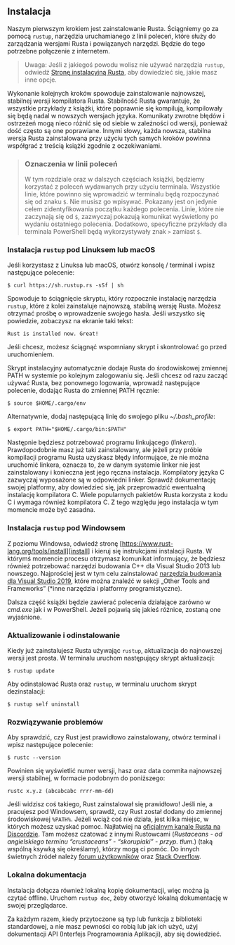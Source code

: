 ## Instalacja

Naszym pierwszym krokiem jest zainstalowanie Rusta. Ściągniemy go za pomocą
`rustup`, narzędzia uruchamianego z linii poleceń, które służy do zarządzania
wersjami Rusta i powiązanych narzędzi. Będzie do tego potrzebne połączenie z
internetem.

> Uwaga: Jeśli z jakiegoś powodu wolisz nie używać narzędzia `rustup`, odwiedź
> [Stronę instalacyjną Rusta](https://www.rust-lang.org/install.html),
> aby dowiedzieć się, jakie masz inne opcje.

Wykonanie kolejnych kroków spowoduje zainstalowanie najnowszej, stabilnej wersji
kompilatora Rusta. Stabilność Rusta gwarantuje, że wszystkie przykłady z
książki, które poprawnie się kompilują, kompilowały się będą nadal w nowszych
wersjach języka. Komunikaty zwrotne błędów i ostrzeżeń mogą nieco różnić się od
siebie w zależności od wersji, ponieważ dość często są one poprawiane. Innymi
słowy, każda nowsza, stabilna wersja Rusta zainstalowana przy użyciu tych samych
kroków powinna współgrać z treścią książki zgodnie z oczekiwaniami.

> ### Oznaczenia w linii poleceń
>
> W tym rozdziale oraz w dalszych częściach książki, będziemy korzystać z
> poleceń wydawanych przy użyciu terminala. Wszystkie linie, które powinno się
> wprowadzić w terminalu będą rozpoczynać się od znaku `$`. Nie musisz go
> wpisywać. Pokazany jest on jedynie celem zidentyfikowania początku każdego
> polecenia. Linie, które nie zaczynają się od `$`, zazwyczaj pokazują komunikat
> wyświetlony po wydaniu ostatniego polecenia. Dodatkowo, specyficzne przykłady
> dla terminala PowerShell będą wykorzystywały znak `>` zamiast `$`.

### Instalacja `rustup` pod Linuksem lub macOS

Jeśli korzystasz z Linuksa lub macOS, otwórz konsolę / terminal i wpisz
następujące polecenie:

```text
$ curl https://sh.rustup.rs -sSf | sh
```

Spowoduje to ściągnięcie skryptu, który rozpocznie instalację narzędzia
`rustup`, które z kolei zainstaluje najnowszą, stabilną wersję Rusta. Możesz
otrzymać prośbę o wprowadzenie swojego hasła. Jeśli wszystko się powiedzie,
zobaczysz na ekranie taki tekst:

```text
Rust is installed now. Great!
```

Jeśli chcesz, możesz ściągnąć wspomniany skrypt i skontrolować go przed
uruchomieniem.

Skrypt instalacyjny automatycznie dodaje Rusta do środowiskowej zmiennej PATH w
systemie po kolejnym zalogowaniu się. Jeśli chcesz od razu zacząć używać Rusta,
bez ponownego logowania, wprowadź następujące polecenie, dodając Rusta do
zmiennej PATH ręcznie:

```text
$ source $HOME/.cargo/env
```

Alternatywnie, dodaj następującą linię do swojego pliku *~/.bash_profile*:

```text
$ export PATH="$HOME/.cargo/bin:$PATH"
```

Następnie będziesz potrzebować programu linkującego (*linkera*). Prawdopodobnie
masz już taki zainstalowany, ale jeżeli przy próbie kompilacji programu Rusta
uzyskasz błędy informujące, że nie można uruchomić linkera, oznacza to, że w
danym systemie linker nie jest zainstalowany i konieczna jest jego ręczna
instalacja. Kompilatory języka C zazwyczaj wyposażone są w odpowiedni linker.
Sprawdź dokumentację swojej platformy, aby dowiedzieć się, jak przeprowadzić
ewentualną instalację kompilatora C. Wiele popularnych pakietów Rusta korzysta z
kodu C i wymaga również kompilatora C. Z tego względu jego instalacja w tym
momencie może być zasadna.

### Instalacja `rustup` pod Windowsem

Z poziomu Windowsa, odwiedź stronę
[https://www.rust-lang.org/tools/install][install] i kieruj się instrukcjami
instalacji Rusta. W którymś momencie procesu otrzymasz komunikat informujący, że
będziesz również potrzebować narzędzi budowania C++ dla Visual Studio 2013 lub
nowszego. Najprościej jest w tym celu zainstalować
[narzędzia budowania dla Visual Studio 2019][visualstudio], które można znaleźć
w sekcji „Other Tools and Frameworks” (*inne narzędzia i platformy
programistyczne).

[install]: https://www.rust-lang.org/tools/install
[visualstudio]: https://www.visualstudio.com/downloads/#build-tools-for-visual-studio-2019

Dalsza część książki będzie zawierać polecenia działające zarówno w *cmd.exe*
jak i w PowerShell. Jeżeli pojawią się jakieś różnice, zostaną one wyjaśnione.

### Aktualizowanie i odinstalowanie

Kiedy już zainstalujesz Rusta używając `rustup`, aktualizacja do najnowszej
wersji jest prosta. W terminalu uruchom następujący skrypt aktualizacji:

```text
$ rustup update
```

Aby odinstalować Rusta oraz `rustup`, w terminalu uruchom skrypt dezinstalacji:

```text
$ rustup self uninstall
```

### Rozwiązywanie problemów

Aby sprawdzić, czy Rust jest prawidłowo zainstalowany, otwórz terminal i wpisz
następujące polecenie:

```text
$ rustc --version
```

Powinien się wyświetlić numer wersji, hasz oraz data commita najnowszej wersji
stabilnej, w formacie podobnym do poniższego:

```text
rustc x.y.z (abcabcabc rrrr-mm-dd)
```

Jeśli widzisz coś takiego, Rust zainstalował się prawidłowo! Jeśli nie, a
pracujesz pod Windowsem, sprawdź, czy Rust został dodany do zmiennej
środowiskowej `%PATH%`. Jeżeli wciąż coś nie działa, jest kilka miejsc, w
których możesz uzyskać pomoc. Najłatwiej na
[oficjalnym kanale Rusta na Discordzie][discord]. 
Tam możesz czatować z innymi Rustowcami (*Rustaceans - od angielskiego terminu
“crustaceans” - “skorupiaki” - przyp. tłum.*) (taką wspólną ksywką się
określamy), którzy mogą ci pomóc. Do innych świetnych źródeł należy [forum
użytkowników][users] oraz [Stack Overflow][stackoverflow].

[discord]: https://discord.gg/rust-lang
[users]: https://users.rust-lang.org/
[stackoverflow]: http://stackoverflow.com/questions/tagged/rust

### Lokalna dokumentacja

Instalacja dołącza również lokalną kopię dokumentacji, więc można ją czytać
offline. Uruchom `rustup doc`, żeby otworzyć lokalną dokumentację w swojej
przeglądarce.

Za każdym razem, kiedy przytoczone są typ lub funkcja z biblioteki standardowej,
a nie masz pewności co robią lub jak ich użyć, użyj dokumentacji API
(Interfejs Programowania Aplikacji), aby się dowiedzieć.
